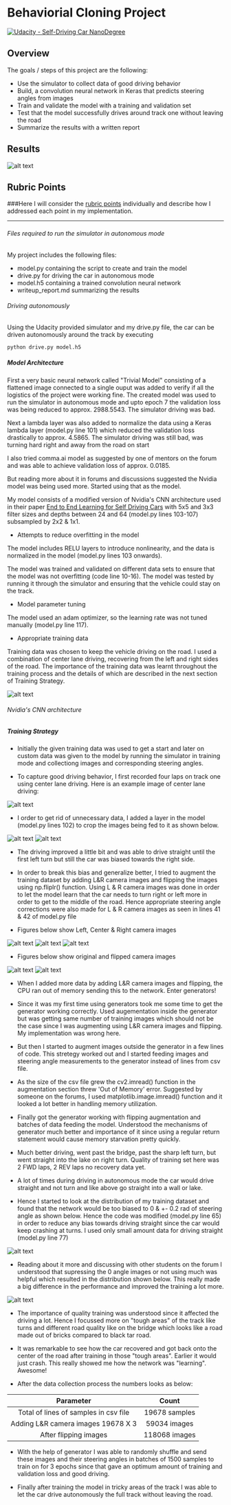 # Behaviorial Cloning Project

[![Udacity - Self-Driving Car NanoDegree](https://s3.amazonaws.com/udacity-sdc/github/shield-carnd.svg)](http://www.udacity.com/drive)

Overview
---

The goals / steps of this project are the following:
* Use the simulator to collect data of good driving behavior
* Build, a convolution neural network in Keras that predicts steering angles from images
* Train and validate the model with a training and validation set
* Test that the model successfully drives around track one without leaving the road
* Summarize the results with a written report

[//]: # (Image References)

[image1]: ./examples/nvidia_model.JPG "Model Visualization"
[image2]: ./examples/dist1.png "Data Distribution"
[image3]: ./examples/dist2.png "Data Distribution 1"
[image4]: ./examples/center_cam.JPG "Center Cam"
[image5]: ./examples/cropped_image.JPG "Cropped Image"
[image6]: ./examples/cropped_image1.JPG "Cropped Image 1"
[image7]: ./examples/left_cam.JPG "L cam Image"
[image8]: ./examples/center_cam1.JPG "C cam Image 1"
[image9]: ./examples/right_cam.JPG "R cam Image"
[image10]: ./examples/original.JPG "Original Image"
[image11]: ./examples/flipped.JPG "Flipped Image"
[image12]: ./examples/driving_gif.gif "Driving Autonomously"


Results
---
![alt text][image12]


## Rubric Points
###Here I will consider the [rubric points](https://review.udacity.com/#!/rubrics/432/view) individually and describe how I addressed each point in my implementation.  

---

###### Files required to run the simulator in autonomous mode

My project includes the following files:
* model.py containing the script to create and train the model
* drive.py for driving the car in autonomous mode
* model.h5 containing a trained convolution neural network 
* writeup_report.md summarizing the results

###### Driving autonomously
Using the Udacity provided simulator and my drive.py file, the car can be driven autonomously around the track by executing 
```sh
python drive.py model.h5
```

##### Model Architecture 

First a very basic neural network called "Trivial Model" consisting of a flattened image connected to a single ouput was added to verify if all the logistics of the project were working fine. The created model was used to run the simulator in autonomous mode and upto epoch 7 the validation loss was being reduced to approx. 2988.5543. The simulator driving was bad.

Next a lambda layer was also added to normalize the data using a Keras lambda layer (model.py line 101) which reduced the validation loss drastically to approx. 4.5865. The simulator driving was still bad, was turning hard right and away from the road on start

I also tried comma.ai model as suggested by one of mentors on the forum and was able to achieve validation loss of approx. 0.0185.

But reading more about it in forums and discussions suggested the Nvidia model was being used more. Started using that as the model.

My model consists of a modified version of Nvidia's CNN architecture used in their paper [End to End Learning for Self Driving Cars](http://images.nvidia.com/content/tegra/automotive/images/2016/solutions/pdf/end-to-end-dl-using-px.pdf)
with 5x5 and 3x3 filter sizes and depths between 24 and 64 (model.py lines 103-107) subsampled by 2x2 & 1x1. 

* Attempts to reduce overfitting in the model

The model includes RELU layers to introduce nonlinearity, and the data is normalized in the model (model.py lines 103 onwards). 

The model was trained and validated on different data sets to ensure that the model was not overfitting (code line 10-16). The model was tested by running it through the simulator and ensuring that the vehicle could stay on the track.

* Model parameter tuning

The model used an adam optimizer, so the learning rate was not tuned manually (model.py line 117).

* Appropriate training data

Training data was chosen to keep the vehicle driving on the road. I used a combination of center lane driving, recovering from the left and right sides of the road. The importance of the training data was learnt throughout the training process and the details of which are described in the next section of Training Strategy.

![alt text][image1]

###### Nvidia's CNN architecture 


##### Training Strategy

* Initially the given training data was used to get a start and later on custom data was given to the model by running the simulator in training mode and collectiong images and corresponding steering angles.

* To capture good driving behavior, I first recorded four laps on track one using center lane driving. Here is an example image of center lane driving:

![alt text][image4]

* I order to get rid of unnecessary data, I added a layer in the model (model.py lines 102) to crop the images being fed to it as shown below.

![alt text][image5] ![alt text][image6]

* The driving improved a little bit and was able to drive straight until the first left turn but still the car was biased towards the right side.

* In order to break this bias and generalize better, I tried to augment the training dataset by adding L&R camera images and flipping the images using np.fliplr() function. Using L & R camera images was done in order to let the model learn that the car needs to turn right or left more in order to get to the middle of the road. Hence appropriate steering angle corrections were also made for L & R camera images as seen in lines 41 & 42 of model.py file

* Figures below show Left, Center & Right camera images

![alt text][image7] ![alt text][image8] ![alt text][image9]

* Figures below show original and flipped camera images

![alt text][image10] ![alt text][image11]

* When I added more data by adding L&R camera images and flipping, the CPU ran out of memory sending this to the network. Enter generators!

* Since it was my first time using generators took me some time to get the generator working correctly. Used augementation inside the generator but was getting same number of training images which should not be the case since I was augmenting using L&R camera images and flipping. My implementation was wrong here.

* But then I started to augment images outside the generator in a few lines of code. This stretegy worked out and I started feeding images and steering angle measurements to the generator instead of lines from csv file.

* As the size of the csv file grew the cv2.imread() function in the augmentation section threw 'Out of Memory' error. Suggested by someone on the forums, I used matplotlib.image.imread() function and it looked a lot better in handling memory utilization.

* Finally got the generator working with flipping augmentation and batches of data feeding the model. Understood the mechanisms of generator much better and importance of it since using a regular return statement would cause memory starvation pretty quickly.

* Much better driving, went past the bridge, past the sharp left turn, but went straight into the lake on right turn. Quality of training set here was 2 FWD laps, 2 REV laps no recovery data yet.

* A lot of times during driving in autonomous mode the car would drive straight and not turn and like above go straight into a wall or lake.

* Hence I started to look at the distribution of my training dataset and found that the network would be too biased to 0 & +- 0.2 rad of steering angle as shown below. Hence the code was modified (model.py line 65) in order to reduce any bias towards driving straight since the car would keep crashing at turns. I used only small amount data for driving straight (model.py line 77)

![alt text][image2]

* Reading about it more and discussing with other students on the forum I understood that supressing the 0 angle images or not using much was helpful which resulted in the distribution shown below. This really made a big difference in the performance and improved the training a lot more.

![alt text][image3]

* The importance of quality training was understood since it affected the driving a lot. Hence I focussed more on "tough areas" of the track like turns and different road quality like on the bridge which looks like a road made out of bricks compared to black tar road. 

* It was remarkable to see how the car recovered and got back onto the center of the road after training in those "tough areas". Earlier it would just crash. This really showed me how the network was "learning". Awesome!

* After the data collection process the numbers looks as below:

| Parameter										|     Count				| 
|:---------------------------------------------:|:---------------------:| 
| Total of lines of samples in csv file 		| 19678 samples			| 
| Adding L&R camera images 19678 X 3			| 59034 images 			|
| After flipping images 						| 118068 images			|

* With the help of generator I was able to randomly shuffle and send these images and their steering angles in batches of 1500 samples to train on for 3 epochs since that gave an optimum amount of training and validation loss and good driving.

* Finally after training the model in tricky areas of the track I was able to let the car drive autonomously the full track without leaving the road.
